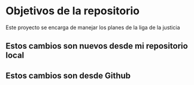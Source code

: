 # Objetivos de la repositorio

Este proyecto se encarga de manejar los planes de la liga de la justicia

## Estos cambios son nuevos desde mi repositorio local
## Estos cambios son desde Github

